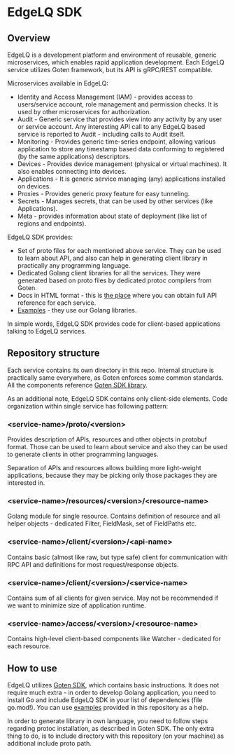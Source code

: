 # EdgeLQ SDK

## Overview
EdgeLQ is a development platform and environment of reusable, generic microservices, which enables rapid application
development. Each EdgeLQ service utilizes Goten framework, but its API is gRPC/REST compatible.

Microservices available in EdgeLQ:
* Identity and Access Management (IAM) - provides access to users/service account, role management and permission checks.
  It is used by other microservices for authorization.
* Audit - Generic service that provides view into any activity by any user or service account. Any interesting API call
  to any EdgeLQ based service is reported to Audit - including calls to Audit itself.
* Monitoring - Provides generic time-series endpoint, allowing various application to store any timestamp based data
  conforming to registered (by the same applications) descriptors.
* Devices - Provides device management (physical or virtual machines). It also enables connecting into devices.
* Applications - It is generic service managing (any) applications installed on devices.
* Proxies - Provides generic proxy feature for easy tunneling.
* Secrets - Manages secrets, that can be used by other services (like Applications).
* Meta - provides information about state of deployment (like list of regions and endpoints).

EdgeLQ SDK provides:
* Set of proto files for each mentioned above service. They can be used to learn about API, and also can help in
  generating client library in practically any programming language.
* Dedicated Golang client libraries for all the services. They were generated based on proto files by dedicated protoc
  compilers from Goten.
* Docs in HTML format - this is [the place](./docs/apis) where you can obtain full API reference for each service.
* [Examples](./examples/cmd) - they use our Golang libraries.

In simple words, EdgeLQ SDK provides code for client-based applications talking to EdgeLQ services.

## Repository structure
Each service contains its own directory in this repo. Internal structure is practically same everywhere, as Goten
enforces some common standards. All the components reference [Goten SDK library](github.com/cloudwan/goten-sdk).

As an additional note, EdgeLQ SDK contains only client-side elements.
Code organization within single service has following pattern:

### \<service-name\>/proto/\<version\>
Provides description of APIs, resources and other objects in protobuf format. Those can be used to learn about service
and also they can be used to generate clients in other programming languages.

Separation of APIs and resources allows building more light-weight applications, because they may be picking only those
packages they are interested in.

### \<service-name\>/resources/\<version\>/\<resource-name\>
Golang module for single resource. Contains definition of resource and all helper objects - dedicated Filter, FieldMask,
set of FieldPaths etc.

### \<service-name\>/client/\<version\>/\<api-name\>
Contains basic (almost like raw, but type safe) client for communication with RPC API and definitions for most
request/response objects.

### \<service-name\>/client/\<version\>/\<service-name\>
Contains sum of all clients for given service. May not be recommended if we want to minimize size of application runtime.

### \<service-name\>/access/\<version\>/\<resource-name\>
Contains high-level client-based components like Watcher - dedicated for each resource.

## How to use
EdgeLQ utilizes [Goten SDK](github.com/cloudwan/goten-sdk), which contains basic instructions. It does not require much
extra - in order to develop Golang application, you need to install Go and include EdgeLQ SDK in your list of dependencies
(file go.mod!). You can use [examples](./examples) provided in this repository as a help.

In order to generate library in own language, you need to follow steps regarding protoc installation, as described in Goten
SDK. The only extra thing to do, is to include directory with this repository (on your machine) as additional include proto
path.
